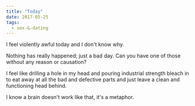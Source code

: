 ```yaml
---
title: "Today"
date: 2017-05-25
tags:
  - sex-&-dating
---
```


I feel violently awful today and I don't know why.

Nothing has really happened; just a bad day. Can you have one of those without any reason or causation?

I feel like drilling a hole in my head and pouring industrial strength bleach in to eat away at all the bad and defective parts and just leave a clean and functioning head behind.

I know a brain doesn't work like that, it's a metaphor.
